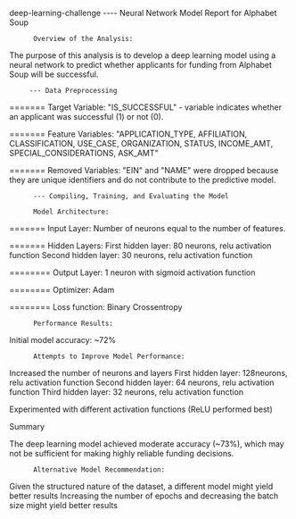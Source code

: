 deep-learning-challenge ---- Neural Network Model Report for Alphabet Soup

          Overview of the Analysis:

The purpose of this analysis is to develop a deep learning model using a neural network to predict whether applicants for funding from Alphabet Soup will be successful. 


         --- Data Preprocessing

======= Target Variable: "IS_SUCCESSFUL" - variable indicates whether an applicant was successful (1) or not (0).

======= Feature Variables: "APPLICATION_TYPE, AFFILIATION, CLASSIFICATION, USE_CASE, ORGANIZATION, STATUS, INCOME_AMT, SPECIAL_CONSIDERATIONS, ASK_AMT" 

======= Removed Variables: "EIN" and "NAME" were dropped because they are unique identifiers and do not contribute to the predictive model.

          --- Compiling, Training, and Evaluating the Model

          Model Architecture:

=======   Input Layer: 
          Number of neurons equal to the number of features.

=======   Hidden Layers:
          First hidden layer: 80 neurons, relu activation function
          Second hidden layer: 30 neurons, relu activation function

========  Output Layer:
          1 neuron with sigmoid activation function

========  Optimizer: 
          Adam

========  Loss function: 
          Binary Crossentropy

         
          Performance Results:

Initial model accuracy: ~72%



          Attempts to Improve Model Performance:

Increased the number of neurons and layers
          First hidden layer: 128neurons, relu activation function
          Second hidden layer: 64 neurons, relu activation function
          Third hidden layer: 32 neurons, relu activation function

Experimented with different activation functions (ReLU performed best)

Summary

The deep learning model achieved moderate accuracy (~73%), which may not be sufficient for making highly reliable funding decisions.

          Alternative Model Recommendation:

Given the structured nature of the dataset, a different model might yield better results
Increasing the number of epochs and decreasing the batch size might yield better results

